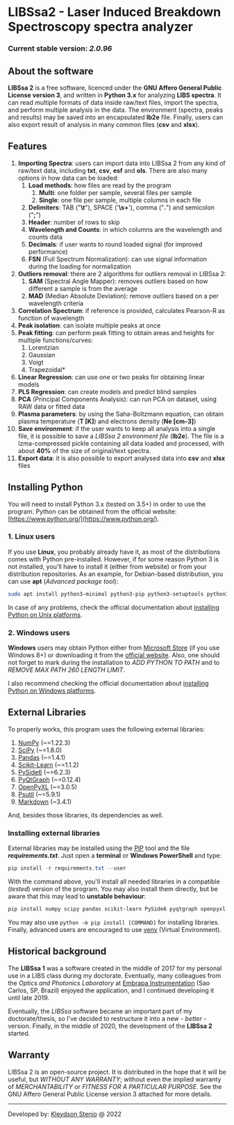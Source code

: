 # LIBSsa2 - Laser Induced Breakdown Spectroscopy spectra analyzer

### Current stable version: _2.0.96_

## About the software

**LIBSsa 2** is a free software, licenced under the **GNU Affero General Public License
version 3**, and written in **Python 3.x** for analyzing **LIBS spectra**.
It can read multiple formats of data inside raw/text files, import the spectra, and
perform multiple analysis in the data. The environment (spectra, peaks and results)
may be saved into an encapsulated **lb2e** file.
Finally, users can also export result of analysis in many common files (**csv** and **xlsx**).

## Features

1. **Importing Spectra**: users can import data into LIBSsa 2 from any kind of raw/text
data, including **txt**, **csv**, **esf** and **ols**. There are also many options in how data can be loaded:
   1. **Load methods**: how files are read by the program
      1. **Multi**: one folder per sample, several files per sample
      2. **Single**: one file per sample, multiple columns in each file
   2. **Delimiters**: TAB ("**\t**"), SPACE ('**\s+**'), comma ("**.**") and semicolon ("**;**")
   3. **Header**: number of rows to skip
   4. **Wavelength and Counts**: in which columns are the wavelength and counts data
   5. **Decimals**: if user wants to round loaded signal (for improved performance)
   6. **FSN** (Full Spectrum Normalization): can use signal information during the loading for normalization
2. **Outliers removal**: there are 2 algorithms for outliers removal in LIBSsa 2:
   1. **SAM** (Spectral Angle Mapper): removes outliers based on how different a sample is from the average
   2. **MAD** (Median Absolute Deviation): remove outliers based on a per wavelength criteria
3. **Correlation Spectrum**: if reference is provided, calculates Pearson-R as function of wavelength
4. **Peak isolation**: can isolate multiple peaks at once
5. **Peak fitting**: can perform peak fitting to obtain areas and heights for multiple functions/curves: 
   1. Lorentzian
   2. Gaussian
   3. Voigt
   4. Trapezoidal*
6. **Linear Regression**: can use one or two peaks for obtaining linear models
7. **PLS Regression**: can create models and predict blind samples  
8. **PCA** (Principal Components Analysis): can run PCA on dataset, using RAW data or fitted data
9. **Plasma parameters**: by using the Saha-Boltzmann equation, can obtain plasma temperature (**T [K]**)
and electrons density (**Ne [cm-3]**)
10. **Save environment**: if the user wants to keep all analysis into a single file, it is possible
to save a _LIBSsa 2 environment file_ (**lb2e**). The file is a lzma-compressed pickle containing all
data loaded and processed, with about **40%** of the size of original/text spectra.  
11. **Export data**: it is also possible to export analysed data into **csv** and **xlsx** files

## Installing Python

You will need to install Python 3.x (tested on 3.5+) in order to use the program.
Python can be obtained from the official website: [https://www.python.org/](https://www.python.org/).

### 1. Linux users

If you use **Linux**, you probably already have it, as most of the distributions comes with
Python pre-installed. However, if for some reason Python 3 is not installed, you'll have to
install it (either from website) or from your distribution repositories. As an example,
for Debian-based distribution, you can use **apt** (_Advanced package tool_):

```bash
sudo apt install python3-minimal python3-pip python3-setuptools python3-wheel build-essential
```

In case of any problems, check the official documentation about [installing Python on
Unix platforms](https://docs.python.org/3/using/unix.html).

### 2. Windows users

**Windows** users may obtain Python either from [Microsoft Store](https://apps.microsoft.com/store/detail/python-39/9P7QFQMJRFP7)
(if you use Windows 8+) or downloading it from the [official website](https://www.python.org).
Also, one should not forget to mark during the installation to *ADD PYTHON TO PATH* and
to _REMOVE MAX PATH 260 LENGTH LIMIT_.

I also recommend checking the official documentation about [installing Python on
Windows platforms](https://docs.python.org/3/using/windows.html).

## External Libraries

To properly works, this program uses the following external libraries:

1. [NumPy](https://numpy.org/) (~=1.22.3)
2. [SciPy](https://scipy.org/) (~=1.8.0)
3. [Pandas](https://pandas.pydata.org/) (~=1.4.1)
4. [Scikit-Learn](https://scikit-learn.org/stable/) (~=1.1.2)
5. [PySide6](https://wiki.qt.io/Qt_for_Python) (~=6.2.3)
6. [PyQtGraph](https://pyqtgraph.readthedocs.io/en/latest/index.html) (~=0.12.4)
7. [OpenPyXL](https://openpyxl.readthedocs.io/en/stable/) (~=3.0.5)
8. [Psutil](https://github.com/giampaolo/psutil) (~=5.9.1)
9. [Markdown](https://python-markdown.github.io/) (~3.4.1)

And, besides those libraries, its dependencies as well.

### Installing external libraries

External libraries may be installed using the [PIP](https://docs.python.org/3/installing/index.html)
tool and the file _**requirements.txt**_. Just open a **terminal** or **Windows PowerShell**
and type:

```powershell
pip install -r requirements.txt --user
```

With the command above, you'll install all needed libraries in a compatible (_tested_)
version of the program. You may also install them directly, but be aware that this may lead
to **unstable behaviour**:

```powershell
pip install numpy scipy pandas scikit-learn PySide6 pyqtgraph openpyxl psutil markdown --user
```

You may also use `python -m pip install [COMMAND]` for installing libraries. Finally,
advanced users are encouraged to use [venv](https://docs.python.org/3/library/venv.html)
(Virtual Environment).

## Historical background

The **LIBSsa 1** was a software created in the middle of 2017 for my personal use
in a LIBS class during my doctorate. Eventually, many colleagues from the
_Optics and Photonics Laboratory_ at [Embrapa Instrumentation](https://www.embrapa.br/en/instrumentacao)
(Sao Carlos, SP, Brazil) enjoyed the application, and I continued developing it until late 2019.

Eventually, the _LIBSsa_ software became an important part of my doctorate/thesis,
so I've decided to restructure it into a new - _better_ - version. Finally, in the middle
of 2020, the development of the **LIBSsa 2** started.

## Warranty

LIBSsa 2 is an open-source project. It is distributed in the hope that it will be
useful, but *WITHOUT ANY WARRANTY*; without even the implied warranty of *MERCHANTABILITY*
or *FITNESS FOR A PARTICULAR PURPOSE*. See the GNU Affero General Public License
version 3 attached for more details.

---

Developed by: [Kleydson Stenio](mailto:kleydson.stenio@gmail.com?Subject=LIBSsa_2_QUESTIONS) @ 2022
